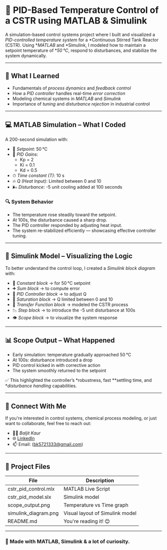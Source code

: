# 🔬 PID-Based Temperature Control of a CSTR using MATLAB & Simulink

A simulation-based control systems project where I built and visualized a *PID-controlled temperature system* for a *Continuous Stirred Tank Reactor (CSTR). Using **MATLAB* and *Simulink, I modeled how to maintain a setpoint temperature of **50 °C*, respond to disturbances, and stabilize the system dynamically.

---

## 🧠 What I Learned
- Fundamentals of *process dynamics* and *feedback control*
- How a *PID controller* handles real-time *error correction*
- Modeling chemical systems in *MATLAB* and *Simulink*
- Importance of *tuning* and *disturbance rejection* in industrial control

---

## 💻 MATLAB Simulation – What I Coded

A 200-second simulation with:
- 📌 *Setpoint*: 50 °C  
- 🔧 *PID Gains*:  
  - Kp = 2  
  - Ki = 0.1  
  - Kd = 0.5  
- ⏱ *Time constant (T)*: 10 s  
- 🔥 *Q (Heat Input)*: Limited between 0 and 10  
- 🌬 *Disturbance*: -5 unit cooling added at 100 seconds

### 🔍 System Behavior
- The temperature rose steadily toward the setpoint.
- At 100s, the disturbance caused a sharp drop.
- The PID controller responded by adjusting heat input.
- The system re-stabilized efficiently — showcasing effective controller tuning.

---

## 🧰 Simulink Model – Visualizing the Logic

To better understand the control loop, I created a *Simulink block diagram* with:

- 📌 *Constant block* → for 50 °C setpoint  
- ➕ *Sum block* → to compute error  
- 🧠 *PID Controller block* → to adjust Q  
- 🔐 *Saturation block* → Q limited between 0 and 10  
- 🔁 *Transfer Function block* → modeled the CSTR process  
- 📉 *Step block* → to introduce the -5 unit disturbance at 100s  
- 👁 *Scope block* → to visualize the system response

---

## 📊 Scope Output – What Happened

- Early simulation: temperature gradually approached 50 °C
- At 100s: disturbance introduced a drop
- PID control kicked in with corrective action
- The system smoothly returned to the setpoint

✅ This highlighted the controller’s *robustness, fast **settling time, and **disturbance handling* capabilities.

---

## 🔗 Connect With Me

If you're interested in control systems, chemical process modeling, or just want to collaborate, feel free to reach out:

- 👩‍🔬 *Baljit Kaur*  
- 🌐 [LinkedIn](https://www.linkedin.com/in/baljit-kaur-b1ba15324/)
- 📫 Email: (bk5721333@gmail.com)

---

## 📁 Project Files

| File | Description |
|------|-------------|
| cstr_pid_control.mlx | MATLAB Live Script |
| cstr_pid_model.slx | Simulink model |
| scope_output.png | Temperature vs Time graph |
| simulink_diagram.png | Visual layout of Simulink model |
| README.md | You're reading it! 😊 |

---

### 🌟 Made with MATLAB, Simulink & a lot of curiosity.
